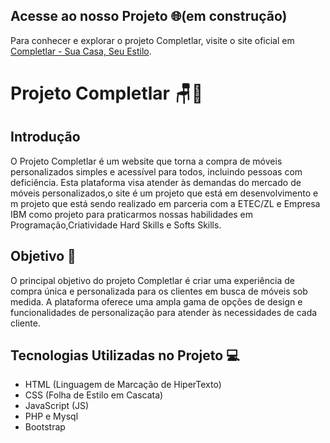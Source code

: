 ## Acesse ao  nosso Projeto 🌐(em construção)

Para conhecer e explorar o projeto Completlar, visite o site oficial em [Completlar - Sua Casa, Seu Estilo](http://www.completlar.kesug.com).
# Projeto Completlar 🪑🏡

## Introdução

O Projeto Completlar é um website que torna a compra de móveis personalizados simples e acessível para todos, incluindo pessoas com deficiência.  Esta plataforma visa atender às demandas do mercado de móveis personalizados,o site é um projeto que está em desenvolvimento  e m projeto que está sendo realizado em parceria com a ETEC/ZL e Empresa IBM como projeto para praticarmos nossas habilidades em Programação,Criatividade Hard Skills e Softs Skills.

## Objetivo 🎯

O principal objetivo do projeto Completlar é criar uma experiência de compra única e personalizada para os clientes em busca de móveis sob medida. A plataforma oferece uma ampla gama de opções de design e funcionalidades de personalização para atender às necessidades de cada cliente.

## Tecnologias Utilizadas no Projeto 💻

- HTML (Linguagem de Marcação de HiperTexto)
- CSS (Folha de Estilo em Cascata)
- JavaScript (JS)
- PHP e Mysql
- Bootstrap
